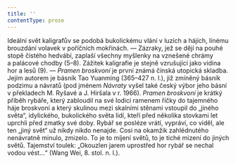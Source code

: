```yaml
---
title: ''
contentType: prose
---
```


<section>

Ideální svět kaligrafův se podobá bukolickému vlání v luzích a hájích, línému brouzdání volavek v poříčních mokřinách. — Zázraky, jež se dějí na pouhé stopě čistého hedvábí, zaplaší všechny myšlenky na vznešené chrámy a palácové chodby (5–8). Zážitek kaligrafie je stejně vzrušující jako vidina hor a lesů (9). — _Pramen_ _broskvoní_ je první známá čínská utopická skladba. Jejím autorem je básník Tao Yuanming (365–427 n. l.), již zmíněný básník podzimu a návratů (pod jménem _Návraty_ vyšel také český výbor jeho básní v překladech M. Ryšavé a J. Hiršala v r. 1966). _Pramen_ _broskvoní_ je krátký příběh rybáře, který zabloudil na své lodici ramenem říčky do tajemného háje broskvoní a který skulinou mezi skalními stěnami vstoupil do „jiného světa“, idylického, bukolického světa lidí, kteří před několika stovkami let uprchli před zmatky své doby. Rybář se posléze vrátí, vypráví, co viděl, ale ten „jiný svět“ už nikdy nikdo nenajde. Cosi na okamžik zahlédnutého nenávratně minulo, zmizelo. To je to míjení světů, to je tiché mizení do jiných světů. Tajemství toulek: „Okouzlen jarem uprostřed hor rybář se nechal vodou vést…“ (Wang Wei, 8. stol. n. l.).

</section>

